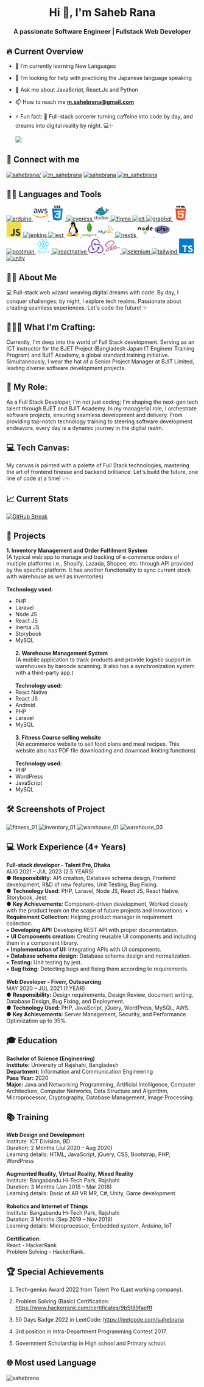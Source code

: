 <h1 align="center">Hi 👋, I'm Saheb Rana</h1>
<h3 align="center">A passionate Software Engineer | Fullstack Web Developer</h3>

## 🔥 Current Overview
- 🌱 I’m currently learning New Languages
- 🤔 I’m looking for help with practicing the Japanese language speaking
- 💬 Ask me about JavaScript, React.Js and Python
- 📫 How to reach me **m.sahebrana@gmail.com**
- ⚡ Fun fact: 🚀 Full-stack sorcerer turning caffeine into code by day, and dreams into digital reality by night. 💻✨

  ![](https://komarev.com/ghpvc/?username=SahebRana&color=blue)

<h2 align="left">📇 Connect with me</h2>
<p align="left">
<a href="https://linkedin.com/in/sahebrana/" target="blank"><img align="center" src="https://raw.githubusercontent.com/rahuldkjain/github-profile-readme-generator/master/src/images/icons/Social/linked-in-alt.svg" alt="sahebrana/" height="30" width="40" /></a>
<a href="https://www.hackerrank.com/m_sahebrana" target="blank"><img align="center" src="https://raw.githubusercontent.com/rahuldkjain/github-profile-readme-generator/master/src/images/icons/Social/hackerrank.svg" alt="m_sahebrana" height="30" width="40" /></a>
<a href="https://www.leetcode.com/sahebrana" target="blank"><img align="center" src="https://raw.githubusercontent.com/rahuldkjain/github-profile-readme-generator/master/src/images/icons/Social/leet-code.svg" alt="sahebrana" height="30" width="40" /></a>
<a href="https://www.facebook.com/Contact.SahebRana" target="blank"><img align="center" src="https://raw.githubusercontent.com/rahuldkjain/github-profile-readme-generator/master/src/images/icons/Social/facebook.svg" alt="m_sahebrana" height="30" width="40" /></a>
</p>

<h2 align="left">🤹🏻 Languages and Tools</h2>
<p align="left"> <a href="https://www.arduino.cc/" target="_blank" rel="noreferrer"> <img src="https://cdn.worldvectorlogo.com/logos/arduino-1.svg" alt="arduino" width="40" height="40"/> </a> <a href="https://aws.amazon.com" target="_blank" rel="noreferrer"> <img src="https://raw.githubusercontent.com/devicons/devicon/master/icons/amazonwebservices/amazonwebservices-original-wordmark.svg" alt="aws" width="40" height="40"/> </a> <a href="https://www.w3schools.com/css/" target="_blank" rel="noreferrer"> <img src="https://raw.githubusercontent.com/devicons/devicon/master/icons/css3/css3-original-wordmark.svg" alt="css3" width="40" height="40"/> </a> <a href="https://www.cypress.io" target="_blank" rel="noreferrer"> <img src="https://raw.githubusercontent.com/simple-icons/simple-icons/6e46ec1fc23b60c8fd0d2f2ff46db82e16dbd75f/icons/cypress.svg" alt="cypress" width="40" height="40"/> </a> <a href="https://www.docker.com/" target="_blank" rel="noreferrer"> <img src="https://raw.githubusercontent.com/devicons/devicon/master/icons/docker/docker-original-wordmark.svg" alt="docker" width="40" height="40"/> </a> <a href="https://www.figma.com/" target="_blank" rel="noreferrer"> <img src="https://www.vectorlogo.zone/logos/figma/figma-icon.svg" alt="figma" width="40" height="40"/> </a> <a href="https://git-scm.com/" target="_blank" rel="noreferrer"> <img src="https://www.vectorlogo.zone/logos/git-scm/git-scm-icon.svg" alt="git" width="40" height="40"/> </a> <a href="https://graphql.org" target="_blank" rel="noreferrer"> <img src="https://www.vectorlogo.zone/logos/graphql/graphql-icon.svg" alt="graphql" width="40" height="40"/> </a> <a href="https://www.w3.org/html/" target="_blank" rel="noreferrer"> <img src="https://raw.githubusercontent.com/devicons/devicon/master/icons/html5/html5-original-wordmark.svg" alt="html5" width="40" height="40"/> </a> <a href="https://developer.mozilla.org/en-US/docs/Web/JavaScript" target="_blank" rel="noreferrer"> <img src="https://raw.githubusercontent.com/devicons/devicon/master/icons/javascript/javascript-original.svg" alt="javascript" width="40" height="40"/> </a> <a href="https://www.jenkins.io" target="_blank" rel="noreferrer"> <img src="https://www.vectorlogo.zone/logos/jenkins/jenkins-icon.svg" alt="jenkins" width="40" height="40"/> </a> <a href="https://jestjs.io" target="_blank" rel="noreferrer"> <img src="https://www.vectorlogo.zone/logos/jestjsio/jestjsio-icon.svg" alt="jest" width="40" height="40"/> </a> <a href="https://www.linux.org/" target="_blank" rel="noreferrer"> <img src="https://raw.githubusercontent.com/devicons/devicon/master/icons/linux/linux-original.svg" alt="linux" width="40" height="40"/> </a> <a href="https://www.mongodb.com/" target="_blank" rel="noreferrer"> <img src="https://raw.githubusercontent.com/devicons/devicon/master/icons/mongodb/mongodb-original-wordmark.svg" alt="mongodb" width="40" height="40"/> </a> <a href="https://www.mysql.com/" target="_blank" rel="noreferrer"> <img src="https://raw.githubusercontent.com/devicons/devicon/master/icons/mysql/mysql-original-wordmark.svg" alt="mysql" width="40" height="40"/> </a> <a href="https://nextjs.org/" target="_blank" rel="noreferrer"> <img src="https://cdn.worldvectorlogo.com/logos/nextjs-2.svg" alt="nextjs" width="40" height="40"/> </a> <a href="https://nodejs.org" target="_blank" rel="noreferrer"> <img src="https://raw.githubusercontent.com/devicons/devicon/master/icons/nodejs/nodejs-original-wordmark.svg" alt="nodejs" width="40" height="40"/> </a> <a href="https://www.php.net" target="_blank" rel="noreferrer"> <img src="https://raw.githubusercontent.com/devicons/devicon/master/icons/php/php-original.svg" alt="php" width="40" height="40"/> </a> <a href="https://postman.com" target="_blank" rel="noreferrer"> <img src="https://www.vectorlogo.zone/logos/getpostman/getpostman-icon.svg" alt="postman" width="40" height="40"/> </a> <a href="https://reactjs.org/" target="_blank" rel="noreferrer"> <img src="https://raw.githubusercontent.com/devicons/devicon/master/icons/react/react-original-wordmark.svg" alt="react" width="40" height="40"/> </a> <a href="https://reactnative.dev/" target="_blank" rel="noreferrer"> <img src="https://reactnative.dev/img/header_logo.svg" alt="reactnative" width="40" height="40"/> </a> <a href="https://redux.js.org" target="_blank" rel="noreferrer"> <img src="https://raw.githubusercontent.com/devicons/devicon/master/icons/redux/redux-original.svg" alt="redux" width="40" height="40"/> </a> <a href="https://sass-lang.com" target="_blank" rel="noreferrer"> <img src="https://raw.githubusercontent.com/devicons/devicon/master/icons/sass/sass-original.svg" alt="sass" width="40" height="40"/> </a> <a href="https://www.selenium.dev" target="_blank" rel="noreferrer"> <img src="https://raw.githubusercontent.com/detain/svg-logos/780f25886640cef088af994181646db2f6b1a3f8/svg/selenium-logo.svg" alt="selenium" width="40" height="40"/> </a> <a href="https://tailwindcss.com/" target="_blank" rel="noreferrer"> <img src="https://www.vectorlogo.zone/logos/tailwindcss/tailwindcss-icon.svg" alt="tailwind" width="40" height="40"/> </a> <a href="https://www.typescriptlang.org/" target="_blank" rel="noreferrer"> <img src="https://raw.githubusercontent.com/devicons/devicon/master/icons/typescript/typescript-original.svg" alt="typescript" width="40" height="40"/> </a> <a href="https://unity.com/" target="_blank" rel="noreferrer"> <img src="https://www.vectorlogo.zone/logos/unity3d/unity3d-icon.svg" alt="unity" width="40" height="40"/> </a> </p>

## 👨‍💻 About Me

💻 Full-stack web wizard weaving digital dreams with code. By day, I conquer challenges; by night, I explore tech realms. Passionate about creating seamless experiences. Let's code the future! ✨

## 👨🏽‍💻 What I'm Crafting:
Currently, I'm deep into the world of Full Stack development. Serving as an ICT instructor for the BJET Project (Bangladesh Japan IT Engineer Training Program) and BJIT Academy, a global standard training initiative. Simultaneously, I wear the hat of a Senior Project Manager at BJIT Limited, leading diverse software development projects.

## 🚀 My Role:
As a Full Stack Developer, I'm not just coding; I'm shaping the next-gen tech talent through BJET and BJIT Academy. In my managerial role, I orchestrate software projects, ensuring seamless development and delivery. From providing top-notch technology training to steering software development endeavors, every day is a dynamic journey in the digital realm.

## 💻 Tech Canvas:
My canvas is painted with a palette of Full Stack technologies, mastering the art of frontend finesse and backend brilliance. Let's build the future, one line of code at a time! 💡✨

## 📈 Current Stats
[![GitHub Streak](https://github-readme-streak-stats.herokuapp.com?user=SahebRana&theme=dracula)](https://git.io/streak-stats)

## 🌟 Projects
**1. Inventory Management and Order Fulfilment System**
\
(A typical web app to
manage and tracking of e-commerce orders of multiple platforms i.e., Shopify,
Lazada, Shopee, etc. through API provided by the specific platform. It has
another functionality to sync current stock with warehouse as well as
inventories)
\
\
**Technology used:**
- PHP
- Laravel
- Node JS
- React JS
- Inertia JS
- Storybook
- MySQL
\
\
**2. Warehouse Management System**
\
(A mobile application to track products and
provide logistic support in warehouses by barcode scanning. It also has a
synchronization system with a third-party app.)
\
\
**Technology used:**
- React Native
- React JS
- Android
- PHP
- Laravel
- MySQL
\
\
**3. Fitness Course selling website**
\
(An ecommerce website to sell food plans and
meal recipes. This website also has PDF file downloading and download limiting
functions)
\
\
**Technology used:**
- PHP
- WordPress
- JavaScript
- MySQL

## 🛠️ Screenshots of Project
![fitness_01](https://github.com/SahebRana/SahebRana/assets/66863042/50019a85-1ed4-4aeb-9303-aa835c7a8630)
![inventory_01](https://github.com/SahebRana/SahebRana/assets/66863042/27127439-4903-4d02-93dd-e9bd49b09648)
![warehouse_01](https://github.com/SahebRana/SahebRana/assets/66863042/13a61d41-9fcc-4c0e-aec3-74031de3c821)
![warehouse_03](https://github.com/SahebRana/SahebRana/assets/66863042/bf6f8c8d-c1bd-4b21-9f6f-c4fc0b086459)

## 💻 Work Experience (4+ Years)
**Full-stack developer - Talent Pro, Dhaka**
\
AUG 2021 – JUL 2023 (2.5 YEARS)
\
● **Responsibility:** API creation, Database schema design, Frontend
development, R&D of new features, Unit Testing, Bug Fixing.
\
● **Technology Used:** PHP, Laravel, Node JS, React JS, React Native,
Storybook, Jest.
\
● **Key Achievements:** Component-driven development, Worked closely
with the product team on the scope of future projects and innovations.
• **Requirement Collection:** Helping product manager in
requirement collection.
\
• **Developing API:** Developing REST API with proper
documentation.
\
• **UI Components creation:** Creating reusable UI
components and including them in a component library.
\
• **Implementation of UI:** Integrating APIs with UI
components.
\
• **Database schema design:** Database schema design and
normalization.
\
• **Testing:** Unit testing by jest.
\
• **Bug fixing:** Detecting bugs and fixing them according to
requirements.
\
\
**Web Developer - Fiverr, Outsourcing**
\
MAY 2020 – JUL 2021 (1 YEAR)
\
● **Responsibility:** Design requirements, Design Review, document writing,
Database Design, Bug Fixing, and Deployment.
\
● **Technology Used:** PHP, JavaScript, jQuery, WordPress, MySQL, AWS.
\
● **Key Achievements:** Server Management, Security, and Performance
Optimization up to 35%.

## 🎓 Education
**Bachelor of Science (Engineering)**
\
**Institute:** University of Rajshahi, Bangladesh
\
**Department:** Information and Communication Engineering
\
**Pass Year:** 2020
\
**Major:** Java and Networking Programming, Artificial Intelligence, Computer
Architecture, Computer Networks, Data Structure and Algorithm,
Microprocessor, Cryptography, Database Management, Image Processing.

## 📚 Training
**Web Design and Development**
\
Institute: ICT Division, BD
\
Duration: 2 Months (Jul 2020 – Aug 2020)
\
Learning details: HTML, JavaScript, jQuery, CSS, Bootstrap, PHP, WordPress
\
\
**Augmented Reality, Virtual Reality, Mixed Reality**
\
Institute: Bangabandu Hi-Tech Park, Rajshahi
\
Duration: 3 Months (Jan 2018 – Mar 2018)
\
Learning details: Basic of AR VR MR, C#, Unity, Game development
\
\
**Robotics and Internet of Things**
\
Institute: Bangabandu Hi-Tech Park, Rajshahi
\
Duration: 3 Months (Sep 2019 – Nov 2019)
\
Learning details: Microprocessor, Embedded system, Arduino, IoT
\
\
**Certification:**
\
React - HackerRank
\
Problem Solving - HackerRank.

## 🏆 Special Achievements
1. Tech-genius Award 2022 from Talent Pro (Last working company).

2. Problem Solving (Basic) Certification: https://www.hackerrank.com/certificates/9b5f89faefff

3. 50 Days Badge 2022 in LeetCode: https://leetcode.com/sahebrana

4. 3rd position in Intra-Department Programming Contest 2017.

5. Government Scholarship in High school and Primary school.


## 🌐 Most used Language
<p><img align="center" src="https://github-readme-stats.vercel.app/api/top-langs?username=sahebrana&show_icons=true&locale=en&layout=compact" alt="sahebrana" /></p>


